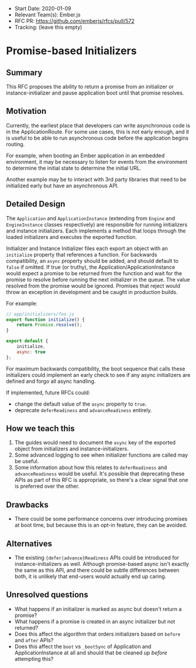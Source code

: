 - Start Date: 2020-01-09
- Relevant Team(s): Ember.js
- RFC PR: https://github.com/emberjs/rfcs/pull/572
- Tracking: (leave this empty)

# Promise-based Initializers

## Summary

This RFC proposes the ability to return a promise from an initializer or instance-initializer
and pause application boot until that promise resolves.

## Motivation

Currently, the earliest place that developers can write asynchronous code is in the ApplicationRoute.
For some use cases, this is not early enough, and it is useful to be able to run asynchronous code
before the application begins routing.

For example, when booting an Ember application in an embedded environment, it may be necessary to
listen for events from the environment to determine the initial state to determine the initial URL.

Another example may be to interact with 3rd party libraries that need to be initialized early but
have an asynchronous API.

## Detailed Design

The `Application` and `ApplicationInstance` (extending from `Engine` and `EngineInstance`
classes respectively) are responsible for running initializers and instance initializers. Each
implements a method that loops through the loaded initializers and executes the exported function.

Initializer and Instance Initializer files each export an object with an `initialize` property
that references a function. For backwards compatibility, an `async` property should be added, and
should default to `false` if omitted. If true (or truthy), the Application/ApplicationInstance would
expect a promise to be returned from the function and wait for the promise to resolve
before running the next initializer in the queue. The value resolved from the promise would be
ignored. Promises that reject would throw an exception in development and be caught in production
builds.

For example:

```js
// app/initializers/foo.js
export function initialize() {
    return Promise.resolve();
}

export default {
    initialize,
    async: true
};
```

For maximum backwards compatibility, the boot sequence that calls these initializers could implement
an early check to see if any async initializers are defined and forgo all async handling.

If implemented, future RFCs could:

- change the default value of the `async` property to `true`.
- deprecate `deferReadiness` and `advanceReadiness` entirely.

## How we teach this

1. The guides would need to document the `async` key of the exported object from initializers and instance-initializers.
2. Some advanced logging to see when initializer functions are called may be useful.
3. Some information about how this relates to `deferReadiness` and `advanceReadiness` would be useful.
It's possible that deprecating these APIs as part of this RFC is appropriate, so there's a clear
signal that one is preferred over the other.

## Drawbacks

- There could be some performance concerns over introducing promises at boot time, but because this
is an opt-in feature, they can be avoided.

## **Alternatives**

- The existing `{defer|advance}Readiness` APIs could be introduced for instance-initializers as well.
Although promise-based async isn't exactly the same as this API, and there could be subtle differences
between both, it is unlikely that end-users would actually end up caring.

## **Unresolved questions**

- What happens if an initializer is marked as async but doesn't return a promise?
- What happens if a promise is created in an async initializer but not returned?
- Does this affect the algorithm that orders initializers based on `before` and `after` APIs?
- Does this affect the `boot` vs `_bootSync` of Application and ApplicationInstance at all and
should that be cleaned up *before* attempting this?
